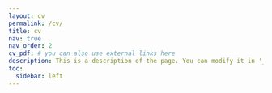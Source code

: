 ```yaml
---
layout: cv
permalink: /cv/
title: cv
nav: true
nav_order: 2
cv_pdf: # you can also use external links here
description: This is a description of the page. You can modify it in '_pages/cv.md'. You can also change or remove the top pdf download button.
toc:
  sidebar: left
---
```

